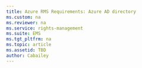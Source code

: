 ```yaml
---
title: Azure RMS Requirements: Azure AD directory
ms.custom: na
ms.reviewer: na
ms.service: rights-management
ms.suite: EMS
ms.tgt_pltfrm: na
ms.topic: article
ms.assetid: TBD
author: Cabailey
---
```


